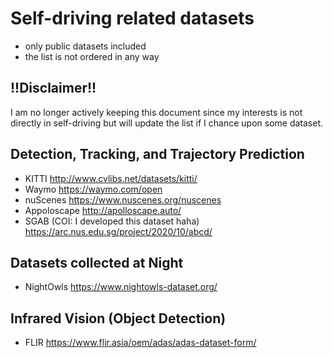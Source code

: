 # Self-driving related datasets
+ only public datasets included 
+ the list is not ordered in any way

## !!Disclaimer!!
I am no longer actively keeping this document since my interests is not directly in self-driving but will update the list if I chance upon some dataset.

## Detection, Tracking, and Trajectory Prediction
+ KITTI http://www.cvlibs.net/datasets/kitti/
+ Waymo https://waymo.com/open
+ nuScenes https://www.nuscenes.org/nuscenes
+ Appoloscape http://apolloscape.auto/
+ SGAB (COI: I developed this dataset haha) https://arc.nus.edu.sg/project/2020/10/abcd/

## Datasets collected at Night 
+ NightOwls https://www.nightowls-dataset.org/

## Infrared Vision (Object Detection)
+ FLIR https://www.flir.asia/oem/adas/adas-dataset-form/
